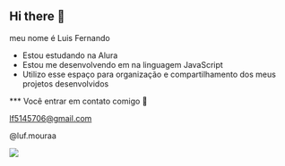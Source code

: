 ## Hi there 👋

meu nome é Luis Fernando

- Estou estudando na Alura
- Estou me desenvolvendo em na linguagem JavaScript
- Utilizo esse espaço para organização e compartilhamento dos meus projetos desenvolvidos

*** Você entrar em contato comigo 📧

lf5145706@gmail.com

@luf.mouraa

![](https://media1.tenor.com/m/f6yREc5tfwQAAAAd/floptok-millie-bobby-brown.gif)
